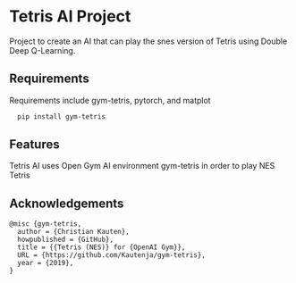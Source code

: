 # Tetris AI Project

Project to create an AI that can play the snes version of Tetris using Double Deep Q-Learning.


## Requirements

Requirements include gym-tetris, pytorch, and matplot

```bash
  pip install gym-tetris
```


## Features

Tetris AI uses Open Gym AI environment gym-tetris in order to play NES Tetris


## Acknowledgements

``` 
@misc {gym-tetris,
  author = {Christian Kauten},
  howpublished = {GitHub},
  title = {{Tetris (NES)} for {OpenAI Gym}},
  URL = {https://github.com/Kautenja/gym-tetris},
  year = {2019},
}
```
